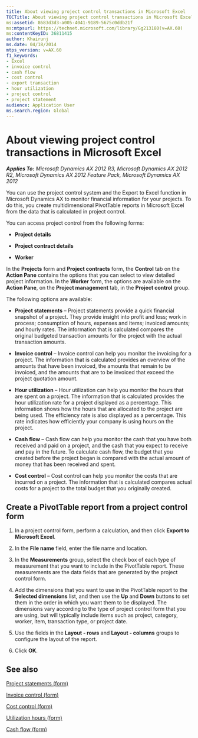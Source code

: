 ```yaml
---
title: About viewing project control transactions in Microsoft Excel
TOCTitle: About viewing project control transactions in Microsoft Excel
ms:assetid: 8683d3d3-a005-4041-9189-5675c0ddb21f
ms:mtpsurl: https://technet.microsoft.com/library/Gg213180(v=AX.60)
ms:contentKeyID: 36811415
author: Khairunj
ms.date: 04/18/2014
mtps_version: v=AX.60
f1_keywords:
- Excel
- invoice control
- cash flow
- cost control
- export transaction
- hour utilization
- project control
- project statement
audience: Application User
ms.search.region: Global
---
```


# About viewing project control transactions in Microsoft Excel 


_**Applies To:** Microsoft Dynamics AX 2012 R3, Microsoft Dynamics AX 2012 R2, Microsoft Dynamics AX 2012 Feature Pack, Microsoft Dynamics AX 2012_

You can use the project control system and the Export to Excel function in Microsoft Dynamics AX to monitor financial information for your projects. To do this, you create multidimensional PivotTable reports in Microsoft Excel from the data that is calculated in project control.

You can access project control from the following forms:

  - **Project details**

  - **Project contract details**

  - **Worker**

In the **Projects** form and **Project contracts** form, the **Control** tab on the **Action Pane** contains the options that you can select to view detailed project information. In the **Worker** form, the options are available on the **Action Pane**, on the **Project management** tab, in the **Project control** group.

The following options are available:

  - **Project statements** – Project statements provide a quick financial snapshot of a project. They provide insight into profit and loss; work in process; consumption of hours, expenses and items; invoiced amounts; and hourly rates. The information that is calculated compares the original budgeted transaction amounts for the project with the actual transaction amounts.

  - **Invoice control** – Invoice control can help you monitor the invoicing for a project. The information that is calculated provides an overview of the amounts that have been invoiced, the amounts that remain to be invoiced, and the amounts that are to be invoiced that exceed the project quotation amount.

  - **Hour utilization** – Hour utilization can help you monitor the hours that are spent on a project. The information that is calculated provides the hour utilization rate for a project displayed as a percentage. This information shows how the hours that are allocated to the project are being used. The efficiency rate is also displayed as a percentage. This rate indicates how efficiently your company is using hours on the project.

  - **Cash flow** – Cash flow can help you monitor the cash that you have both received and paid on a project, and the cash that you expect to receive and pay in the future. To calculate cash flow, the budget that you created before the project began is compared with the actual amount of money that has been received and spent.

  - **Cost control** – Cost control can help you monitor the costs that are incurred on a project. The information that is calculated compares actual costs for a project to the total budget that you originally created.

## Create a PivotTable report from a project control form

1.  In a project control form, perform a calculation, and then click **Export to Microsoft Excel**.

2.  In the **File name** field, enter the file name and location.

3.  In the **Measurements** group, select the check box of each type of measurement that you want to include in the PivotTable report. These measurements are the data fields that are generated by the project control form.

4.  Add the dimensions that you want to use in the PivotTable report to the **Selected dimensions** list, and then use the **Up** and **Down** buttons to set them in the order in which you want them to be displayed. The dimensions vary according to the type of project control form that you are using, but will typically include items such as project, category, worker, item, transaction type, or project date.

5.  Use the fields in the **Layout - rows** and **Layout - columns** groups to configure the layout of the report.

6.  Click **OK**.

## See also

[Project statements (form)](https://technet.microsoft.com/library/aa552521\(v=ax.60\))

[Invoice control (form)](https://technet.microsoft.com/library/aa618760\(v=ax.60\))

[Cost control (form)](https://technet.microsoft.com/library/hh242864\(v=ax.60\))

[Utilization hours (form)](https://technet.microsoft.com/library/hh208657\(v=ax.60\))

[Cash flow (form)](https://technet.microsoft.com/library/hh242606\(v=ax.60\))

  


